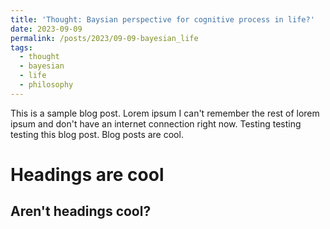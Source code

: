 ```yaml
---
title: 'Thought: Baysian perspective for cognitive process in life?'
date: 2023-09-09
permalink: /posts/2023/09-09-bayesian_life
tags:
  - thought
  - bayesian
  - life
  - philosophy
---
```


This is a sample blog post. Lorem ipsum I can't remember the rest of lorem ipsum and don't have an internet connection right now. Testing testing testing this blog post. Blog posts are cool. 

Headings are cool
======

Aren't headings cool?
------